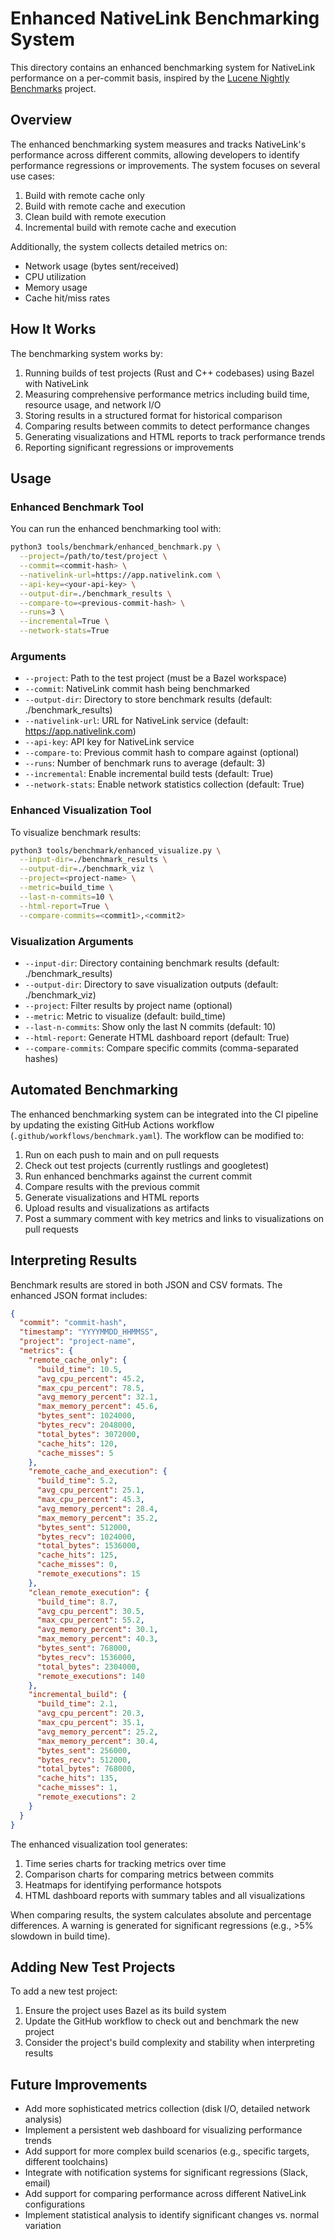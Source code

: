 # Enhanced NativeLink Benchmarking System

This directory contains an enhanced benchmarking system for NativeLink performance on a per-commit basis, inspired by the [Lucene Nightly Benchmarks](https://blog.mikemccandless.com/2011/04/catching-slowdowns-in-lucene.html) project.

## Overview

The enhanced benchmarking system measures and tracks NativeLink's performance across different commits, allowing developers to identify performance regressions or improvements. The system focuses on several use cases:

1. Build with remote cache only
2. Build with remote cache and execution
3. Clean build with remote execution
4. Incremental build with remote cache and execution

Additionally, the system collects detailed metrics on:
- Network usage (bytes sent/received)
- CPU utilization
- Memory usage
- Cache hit/miss rates

## How It Works

The benchmarking system works by:

1. Running builds of test projects (Rust and C++ codebases) using Bazel with NativeLink
2. Measuring comprehensive performance metrics including build time, resource usage, and network I/O
3. Storing results in a structured format for historical comparison
4. Comparing results between commits to detect performance changes
5. Generating visualizations and HTML reports to track performance trends
6. Reporting significant regressions or improvements

## Usage

### Enhanced Benchmark Tool

You can run the enhanced benchmarking tool with:

```bash
python3 tools/benchmark/enhanced_benchmark.py \
  --project=/path/to/test/project \
  --commit=<commit-hash> \
  --nativelink-url=https://app.nativelink.com \
  --api-key=<your-api-key> \
  --output-dir=./benchmark_results \
  --compare-to=<previous-commit-hash> \
  --runs=3 \
  --incremental=True \
  --network-stats=True
```

### Arguments

- `--project`: Path to the test project (must be a Bazel workspace)
- `--commit`: NativeLink commit hash being benchmarked
- `--output-dir`: Directory to store benchmark results (default: ./benchmark_results)
- `--nativelink-url`: URL for NativeLink service (default: https://app.nativelink.com)
- `--api-key`: API key for NativeLink service
- `--compare-to`: Previous commit hash to compare against (optional)
- `--runs`: Number of benchmark runs to average (default: 3)
- `--incremental`: Enable incremental build tests (default: True)
- `--network-stats`: Enable network statistics collection (default: True)

### Enhanced Visualization Tool

To visualize benchmark results:

```bash
python3 tools/benchmark/enhanced_visualize.py \
  --input-dir=./benchmark_results \
  --output-dir=./benchmark_viz \
  --project=<project-name> \
  --metric=build_time \
  --last-n-commits=10 \
  --html-report=True \
  --compare-commits=<commit1>,<commit2>
```

### Visualization Arguments

- `--input-dir`: Directory containing benchmark results (default: ./benchmark_results)
- `--output-dir`: Directory to save visualization outputs (default: ./benchmark_viz)
- `--project`: Filter results by project name (optional)
- `--metric`: Metric to visualize (default: build_time)
- `--last-n-commits`: Show only the last N commits (default: 10)
- `--html-report`: Generate HTML dashboard report (default: True)
- `--compare-commits`: Compare specific commits (comma-separated hashes)

## Automated Benchmarking

The enhanced benchmarking system can be integrated into the CI pipeline by updating the existing GitHub Actions workflow (`.github/workflows/benchmark.yaml`). The workflow can be modified to:

1. Run on each push to main and on pull requests
2. Check out test projects (currently rustlings and googletest)
3. Run enhanced benchmarks against the current commit
4. Compare results with the previous commit
5. Generate visualizations and HTML reports
6. Upload results and visualizations as artifacts
7. Post a summary comment with key metrics and links to visualizations on pull requests

## Interpreting Results

Benchmark results are stored in both JSON and CSV formats. The enhanced JSON format includes:

```json
{
  "commit": "commit-hash",
  "timestamp": "YYYYMMDD_HHMMSS",
  "project": "project-name",
  "metrics": {
    "remote_cache_only": {
      "build_time": 10.5,
      "avg_cpu_percent": 45.2,
      "max_cpu_percent": 78.5,
      "avg_memory_percent": 32.1,
      "max_memory_percent": 45.6,
      "bytes_sent": 1024000,
      "bytes_recv": 2048000,
      "total_bytes": 3072000,
      "cache_hits": 120,
      "cache_misses": 5
    },
    "remote_cache_and_execution": {
      "build_time": 5.2,
      "avg_cpu_percent": 25.1,
      "max_cpu_percent": 45.3,
      "avg_memory_percent": 28.4,
      "max_memory_percent": 35.2,
      "bytes_sent": 512000,
      "bytes_recv": 1024000,
      "total_bytes": 1536000,
      "cache_hits": 125,
      "cache_misses": 0,
      "remote_executions": 15
    },
    "clean_remote_execution": {
      "build_time": 8.7,
      "avg_cpu_percent": 30.5,
      "max_cpu_percent": 55.2,
      "avg_memory_percent": 30.1,
      "max_memory_percent": 40.3,
      "bytes_sent": 768000,
      "bytes_recv": 1536000,
      "total_bytes": 2304000,
      "remote_executions": 140
    },
    "incremental_build": {
      "build_time": 2.1,
      "avg_cpu_percent": 20.3,
      "max_cpu_percent": 35.1,
      "avg_memory_percent": 25.2,
      "max_memory_percent": 30.4,
      "bytes_sent": 256000,
      "bytes_recv": 512000,
      "total_bytes": 768000,
      "cache_hits": 135,
      "cache_misses": 1,
      "remote_executions": 2
    }
  }
}
```

The enhanced visualization tool generates:

1. Time series charts for tracking metrics over time
2. Comparison charts for comparing metrics between commits
3. Heatmaps for identifying performance hotspots
4. HTML dashboard reports with summary tables and all visualizations

When comparing results, the system calculates absolute and percentage differences. A warning is generated for significant regressions (e.g., >5% slowdown in build time).

## Adding New Test Projects

To add a new test project:

1. Ensure the project uses Bazel as its build system
2. Update the GitHub workflow to check out and benchmark the new project
3. Consider the project's build complexity and stability when interpreting results

## Future Improvements

- Add more sophisticated metrics collection (disk I/O, detailed network analysis)
- Implement a persistent web dashboard for visualizing performance trends
- Add support for more complex build scenarios (e.g., specific targets, different toolchains)
- Integrate with notification systems for significant regressions (Slack, email)
- Add support for comparing performance across different NativeLink configurations
- Implement statistical analysis to identify significant changes vs. normal variation